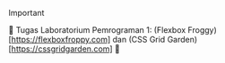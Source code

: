 > [!IMPORTANT]
> :ghost: Tugas Laboratorium Pemrograman 1: (Flexbox Froggy)[https://flexboxfroppy.com] dan (CSS Grid Garden)[https://cssgridgarden.com] :ghost: